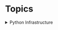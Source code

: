 # Topics



<details>

   <summary>Python Infrastructure</summary>
   

*This page will be documenting ideas and examples related to storage, systems and network management in Python workflows. Please visit the 
[Python Overview]( https://healthbc.sharepoint.com/sites/BCCDCDataAnalyticsServicePHSA/SitePages/python-main.aspx) for an introduction on working in Python at BCCDC.*

# Reproducible workflows

Python users are encouraged to create a new ***virtual environment*** for each new Python project. Please review [instructions](https://healthbc.sharepoint.com/sites/BCCDCDataAnalyticsServicePHSA/SitePages/virtual-environments.aspx) that have been tested on PAWS on April 10, 2024.

# Integrated development environments

- [Codespace](https://github.com/codespaces) (online via GitHub/ GitLab)
- PyCharm
- Visual Studio Code

# Path specifications in Linux and Windows

- To change into a **shared network directory** using the ```Path``` package (```O``` drive):
```
from pathlib import Path
os.chdir(Path('//srvnetapp02.phsabc.ehcnet.ca/bccdc/Depts/Analytics/'))
```


- To change into the **personal directory** (```U``` drive):
```
os.chdir(Path('//PHSAhome2.phsabc.ehcnet.ca/jane.doe/'))
```


- Using functions in package ```os```:
```
os.path.join('C:\\Users\\jane.doe', filename)
```

Please review [other examples](https://www.pythoncheatsheet.org/cheatsheet/file-directory-path).


</details>


